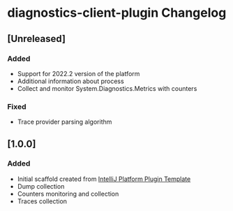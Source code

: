 <!-- Keep a Changelog guide -> https://keepachangelog.com -->

# diagnostics-client-plugin Changelog

## [Unreleased]
### Added
- Support for 2022.2 version of the platform
- Additional information about process
- Collect and monitor System.Diagnostics.Metrics with counters

### Fixed
- Trace provider parsing algorithm

## [1.0.0]
### Added
- Initial scaffold created from [IntelliJ Platform Plugin Template](https://github.com/JetBrains/intellij-platform-plugin-template)
- Dump collection
- Counters monitoring and collection
- Traces collection
